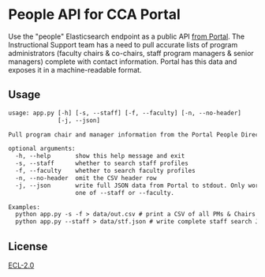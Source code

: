 # People API for CCA Portal

Use the "people" Elasticsearch endpoint as a public API [from Portal](https://portal.cca.edu/people/). The Instructional Support team has a need to pull accurate lists of program administrators (faculty chairs & co-chairs, staff program managers & senior managers) complete with contact information. Portal has this data and exposes it in a machine-readable format.

## Usage

```txt
usage: app.py [-h] [-s, --staff] [-f, --faculty] [-n, --no-header]
              [-j, --json]

Pull program chair and manager information from the Portal People Directory. Writes CSV text to stdout by default.

optional arguments:
  -h, --help       show this help message and exit
  -s, --staff      whether to search staff profiles
  -f, --faculty    whether to search faculty profiles
  -n, --no-header  omit the CSV header row
  -j, --json       write full JSON data from Portal to stdout. Only works with
                   one of --staff or --faculty.

Examples:
  python app.py -s -f > data/out.csv # print a CSV of all PMs & Chairs
  python app.py --staff > data/stf.json # write complete staff search JSON to file
```

## License

[ECL-2.0](https://opensource.org/licenses/ECL-2.0)
